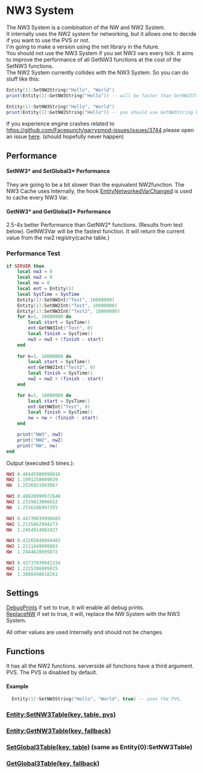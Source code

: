 # NW3 System
The NW3 System is a combination of the NW and NW2 System.  
It internally uses the NW2 system for networking, but it allows one to decide if you want to use the PVS or not.  
I'm going to make a version using the net library in the future.  
You should not use the NW3 System if you set NW3 vars every tick. It aims to improve the performance of all GetNW3 functions at the cost of the SetNW3 functions.  
The NW2 System currently collides with the NW3 System. So you can do stuff like this:
```lua
Entity(1):SetNW2String("Hello", "World")
print(Entity(1):GetNW3String("Hello")) -- will be faster than GetNW2STring because the var is cached internally.

Entity(1):SetNW3String("Hello", "World")
print(Entity(1):GetNW2String("Hello")) -- you should use GetNW3String because it is way faster.
```

If you experience engine crashes related to https://github.com/Facepunch/garrysmod-issues/issues/3744 please open an issue [here](https://github.com/RaphaelIT7/gmod-NW3/issues). (should hopefully never happen)

## Performance

#### SetNW3* and SetGlobal3* Performance
They are going to be a bit slower than the equivalent NW2function.
The NW3 Cache uses Internally, the hook [EntityNetworkedVarChanged](https://wiki.facepunch.com/gmod/GM:EntityNetworkedVarChanged) is used to cache every NW3 Var.

#### GetNW3* and GetGlobal3* Performance
2.5-4x better Performance than GetNW2* functions. (Results from test below).
GetNW3Var will be the fastest function. It will return the current value from the nw2 registry(cache table.)

### Performance Test
```lua
if SERVER then
	local nw3 = 0 
	local nw2 = 0
	local nw = 0
	local ent = Entity(1)
	local SysTime = SysTime
	Entity(1):SetNWInt("Test", 10000000) 
	Entity(1):SetNW2Int("Test", 10000000)
	Entity(1):SetNW3Int("Test2", 10000000)  
	for k=1, 10000000 do
		local start = SysTime()
		ent:GetNW3Int("Test", 0)
		local finish = SysTime()  
		nw3 = nw3 + (finish - start)
	end 
 
	for k=1, 10000000 do
		local start = SysTime()
		ent:GetNW2Int("Test2", 0)
		local finish = SysTime()
		nw2 = nw2 + (finish - start)
	end

	for k=1, 10000000 do
		local start = SysTime()
		ent:GetNWInt("Test", 0)
		local finish = SysTime()
		nw = nw + (finish - start)
	end

	print("NW3", nw3)
	print("NW2", nw2)
	print("NW", nw)
end
```
Output (executed 5 times.):
```lua
NW3	0.46445980099816
NW2	1.1991258009039
NW	1.2526921993067

NW3	0.48828999972648
NW2	1.2319813006652
NW	1.2516106997355

NW3	0.44739039998603
NW2	1.2135862994273
NW	1.2454914982427

NW3	0.43265849884483
NW2	1.2111449998883
NW	1.2444628995872

NW3	0.43737039941334
NW2	1.2225386995815
NW	1.3808498018261
```

## Settings
[DebugPrints](https://github.com/RaphaelIT7/gmod-NW3/blob/99ee87dfdc04d4cc46c82e034165c12bb2ac0d77/nw/lua/autorun/_sh_nwloader.lua#L3) 
if set to true, it will enable all debug prints.  
[ReplaceNW](https://github.com/RaphaelIT7/gmod-NW3/blob/99ee87dfdc04d4cc46c82e034165c12bb2ac0d77/nw/lua/autorun/_sh_nwloader.lua#L4) 
if set to true, it will, replace the NW System with the NW3 System.

All other values are used Internally and should not be changes.

## Functions
It has all the NW2 functions.
serverside all functions have a third argument. PVS. The PVS is disabled by default.
#### Example
```lua
  Entity(1):SetNW3String("Hello", "World", true) -- uses the PVS.
```

### [Entity:SetNW3Table(key, table, pvs)](https://github.com/RaphaelIT7/gmod-NW3/blob/ac74a724047d31fa4a8e8bc490b4e27e186bf026/nw/lua/nw/server/sv_nw.lua#L104-L118)
### [Entity:GetNW3Table(key, fallback)](https://github.com/RaphaelIT7/gmod-NW3/blob/ac74a724047d31fa4a8e8bc490b4e27e186bf026/nw/lua/nw/shared/sh_nwcache.lua#L221-L229)

### [SetGlobal3Table(key, table)](https://github.com/RaphaelIT7/gmod-NW3/blob/ac74a724047d31fa4a8e8bc490b4e27e186bf026/nw/lua/nw/server/sv_nw.lua#L104-L118) (same as Entity(0):SetNW3Table)
### [GetGlobal3Table(key, fallback)](https://github.com/RaphaelIT7/gmod-NW3/blob/ac74a724047d31fa4a8e8bc490b4e27e186bf026/nw/lua/nw/shared/sh_nwcache.lua#L388-L396)
